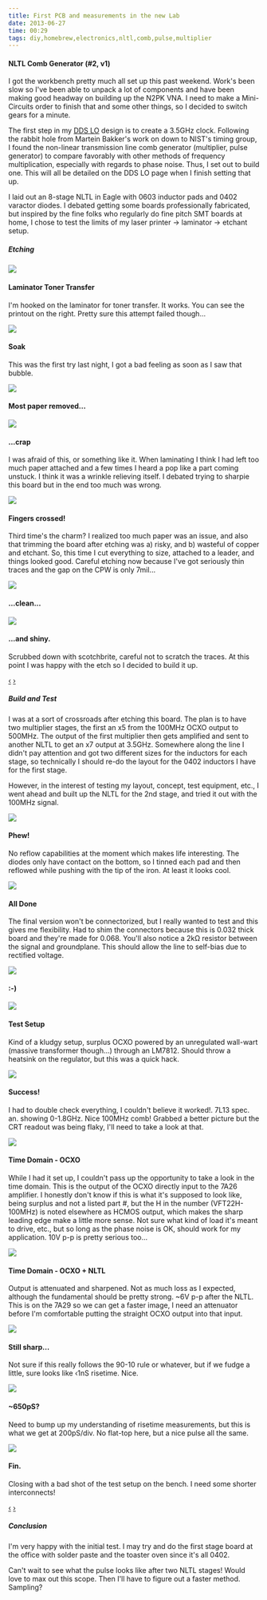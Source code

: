 ```yaml
---
title: First PCB and measurements in the new Lab
date: 2013-06-27
time: 00:29
tags: diy,homebrew,electronics,nltl,comb,pulse,multiplier
---
```




#### NLTL Comb Generator (#2, v1) 

I got the workbench pretty much all set up this past weekend. Work's been slow
so I've been able to unpack a lot of components and have been making good 
headway on building up the N2PK VNA. I need to make a Mini-Circuits order to 
finish that and some other things, so I decided to switch gears for a minute.

The first step in my [DDS LO](/projects/ham_radio/DDS_LO) design is to create a 3.5GHz clock. Following the 
rabbit hole from Martein Bakker's work on down to NIST's timing group, I 
found the non-linear transmission line comb generator (multiplier, pulse generator)
to compare favorably with other methods of frequency multiplication, especially 
with regards to phase noise. Thus, I set out to build one. This will all be 
detailed on the DDS LO page when I finish setting that up. 

I laid out an 8-stage NLTL in Eagle with 0603 inductor pads and 0402 varactor
diodes. I debated getting some boards professionally fabricated, but inspired
by the fine folks who regularly do fine pitch SMT boards at home, I chose 
to test the limits of my laser printer -> laminator -> etchant setup.

##### Etching

<div id="Etching" class="carousel slide">
<div class="carousel-inner">
<div class="item active">
<img src="http://farm3.staticflickr.com/2851/9148864942_0247476a5a_b.jpg">
<div class="carousel-caption">
<h4>Laminator Toner Transfer</h4>
<p>I'm hooked on the laminator for toner transfer. It works. You can see the 
printout on the right. Pretty sure this attempt failed though...</p>
</div>
</div>
<div class="item">
<img src="http://farm8.staticflickr.com/7451/9146631077_ce161b87f4_b.jpg">
<div class="carousel-caption">
<h4>Soak</h4>
<p>This was the first try last night, I got a bad feeling as soon as I saw that bubble.</p>
</div>
</div>
<div class="item">
<img src="http://farm3.staticflickr.com/2811/9148854944_ac657ff700_b.jpg">
<div class="carousel-caption">
<h4>Most paper removed...</h4>
</div>
</div>
<div class="item">
<img src="http://farm6.staticflickr.com/5467/9146620481_8a29b7668f_b.jpg"> 
<div class="carousel-caption">
<h4>...crap</h4>
<p>I was afraid of this, or something like it. When laminating I think I had left
too much paper attached and a few times I heard a pop like a part coming unstuck.
I think it was a wrinkle relieving itself. I debated trying to sharpie this board 
but in the end too much was wrong.</p>
</div>
</div>
<div class="item">
<img src="http://farm4.staticflickr.com/3802/9148844044_c9eeb6ea3e_b.jpg">
<div class="carousel-caption">
<h4>Fingers crossed!</h4>
<p>Third time's the charm? I realized too much paper was an issue, and also 
that trimming the board after etching was a) risky, and b) wasteful of copper 
and etchant. So, this time I cut everything to size, attached to a leader,
and things looked good. Careful etching now because I've got seriously thin 
traces and the gap on the CPW is only 7mil...</p>
</div>
</div>
<div class="item">
<img src="http://farm3.staticflickr.com/2887/9146610951_9c13310d86_b.jpg">
<div class="carousel-caption">
<h4>...clean...</h4>
</div>
</div>
<div class="item">
<img src="http://farm6.staticflickr.com/5460/9146608049_53f703c252_b.jpg"> 
<div class="carousel-caption">
<h4>...and shiny.</h4>
<p>Scrubbed down with scotchbrite, careful not to scratch the traces. At this 
point I was happy with the etch so I decided to build it up.</p>
</div>
</div>
</div>
<a class="left carousel-control" href="#Etching" data-slide="prev">&lsaquo;</a>
<a class="right carousel-control" href="#Etching" data-slide="next">&rsaquo;</a>
</div>



##### Build and Test

I was at a sort of crossroads after etching this board. The plan is to have 
two multiplier stages, the first an x5 from the 100MHz OCXO output to 500MHz.
The output of the first multiplier then gets amplified and sent to another NLTL 
to get an x7 output at 3.5GHz. Somewhere along the line I didn't pay attention
and got two different sizes for the inductors for each stage, so technically 
I should re-do the layout for the 0402 inductors I have for the first stage. 

However, in the interest of testing my layout, concept, test equipment, etc.,
I went ahead and built up the NLTL for the 2nd stage, and tried it out with 
the 100MHz signal. 

<div id="Build" class="carousel slide">
<div class="carousel-inner">
<div class="item active">
<img src="http://farm8.staticflickr.com/7358/9146602979_b1bbed75d1_b.jpg">
<div class="carousel-caption">
<h4>Phew!</h4>
<p>No reflow capabilities at the moment which makes life interesting. The diodes 
only have contact on the bottom, so I tinned each pad and then reflowed while 
pushing with the tip of the iron. At least it looks cool.</p>
</div>
</div>
<div class="item">
<img src="http://farm4.staticflickr.com/3801/9146598779_9f57b889a2_b.jpg">
<div class="carousel-caption">
<h4>All Done</h4>
<p>The final version won't be connectorized, but I really wanted to test and 
this gives me flexibility. Had to shim the connectors because this is 0.032 
thick board and they're made for 0.068. You'll also notice a 2k&Omega; resistor
between the signal and groundplane. This should allow the line to self-bias 
due to rectified voltage.</p>
</div>
</div>
<div class="item">
<img src="http://farm6.staticflickr.com/5542/9146593545_d80032d396_b.jpg">
<div class="carousel-caption">
<h4>:-)</h4>
</div>
</div>
<div class="item">
<img src="http://farm3.staticflickr.com/2882/9146583759_4caace7db5_b.jpg">
<div class="carousel-caption">
<h4>Test Setup</h4>
<p>Kind of a kludgy setup, surplus OCXO powered by an unregulated wall-wart 
(massive transformer though...) through an LM7812. Should throw a heatsink 
on the regulator, but this was a quick hack.</p>
</div>
</div>
<div class="item">
<img src="http://farm8.staticflickr.com/7337/9148777582_756b894e09_b.jpg">
<div class="carousel-caption">
<h4>Success!</h4>
<p>I had to double check everything, I couldn't believe it worked!. 7L13 spec.
an. showing 0-1.8GHz. Nice 100MHz comb! Grabbed a better picture but the CRT 
readout was being flaky, I'll need to take a look at that.</p>
</div>
</div>
<div class="item">
<img src="http://farm6.staticflickr.com/5544/9146500115_acbedc07f1_b.jpg">
<div class="carousel-caption">
<h4>Time Domain - OCXO</h4>
<p>While I had it set up, I couldn't pass up the opportunity to take a look in 
the time domain. This is the output of the OCXO directly input to the 7A26 
amplifier. I honestly don't know if this is what it's supposed to look like,
being surplus and not a listed part #, but the H in the number (VFT22H-100MHz) 
is noted elsewhere as HCMOS output, which makes the sharp leading edge make 
a little more sense. Not sure what kind of load it's meant to drive, etc., but 
so long as the phase noise is OK, should work for my application. 10V p-p is 
pretty serious too...</p>
</div>
</div>
<div class="item">
<img src="http://farm3.staticflickr.com/2883/9146490969_093485b920_b.jpg">
<div class="carousel-caption">
<h4>Time Domain - OCXO + NLTL</h4>
<p>Output is attenuated and sharpened. Not as much loss as I expected, although 
the fundamental should be pretty strong. ~6V p-p after the NLTL. This is on the 
7A29 so we can get a faster image, I need an attenuator before I'm comfortable  
putting the straight OCXO output into that input. </p>
</div>
</div>
<div class="item">
<img src="http://farm4.staticflickr.com/3766/9148955844_98f0e7caca_b.jpg">
<div class="carousel-caption">
<h4>Still sharp...</h4>
<p>Not sure if this really follows the 90-10 rule or whatever, but if we fudge 
a little, sure looks like &lsaquo;1nS risetime. Nice.</p>
</div>
</div>
<div class="item">
<img src="http://farm8.staticflickr.com/7429/9146722401_511e632abc_b.jpg">
<div class="carousel-caption">
<h4>~650pS?</h4>
<p>Need to bump up my understanding of risetime measurements, but this is 
what we get at 200pS/div. No flat-top here, but a nice pulse all the same.</p>
</div>
</div>
<div class="item">
<img src="http://farm6.staticflickr.com/5547/9146717479_20a1c3158d_b.jpg">
<div class="carousel-caption">
<h4>Fin.</h4>
<p>Closing with a bad shot of the test setup on the bench. I need some shorter 
interconnects!</p>
</div>
</div>

</div>
<a class="left carousel-control" href="#Build" data-slide="prev">&lsaquo;</a>
<a class="right carousel-control" href="#Build" data-slide="next">&rsaquo;</a>
</div>


##### Conclusion

I'm very happy with the initial test. I may try and do the first stage board 
at the office with solder paste and the toaster oven since it's all 0402. 

Can't wait to see what the pulse looks like after two NLTL stages! Would love 
to max out this scope. Then I'll have to figure out a faster method. Sampling?

